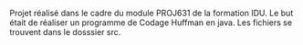 Projet réalisé dans le cadre du module PROJ631 de la formation IDU.
Le but était de réaliser un programme de Codage Huffman en java.
Les fichiers se trouvent dans le dosssier src.
